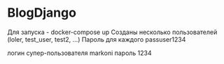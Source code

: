 # BlogDjango
Для запуска - docker-compose up
Созданы несколько пользователей (loler, test_user, test2, ...)
Пароль для каждого passuser1234

логин супер-пользователя markoni 
пароль 1234
